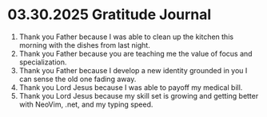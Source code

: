 # 03.30.2025 Gratitude Journal

1. Thank you Father because I was able to clean up the kitchen this morning with the dishes from last night.
2. Thank you Father because you are teaching me the value of focus and specialization.
3. Thank you Father because I develop a new identity grounded in you I can sense the old one fading away.
4. Thank you Lord Jesus because I was able to payoff my medical bill.
5. Thank you Lord Jesus because my skill set is growing and getting better with NeoVim, .net, and my typing speed.
